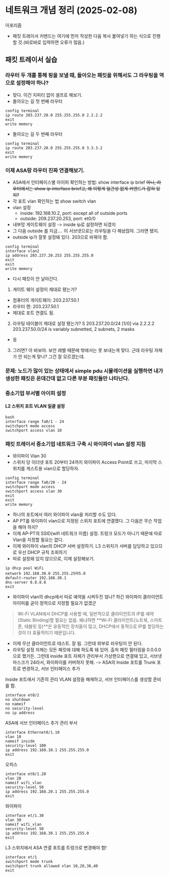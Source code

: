 # 네트워크 개념 정리 (2025-02-08)

아포리즘
- 패킷 트레이서 커멘드는 여기에 먼저 작성한 다음 복사 붙여넣기 하는 식으로 진행할 것.(바로바로 입력하면 오류가 많음.)

## 패킷 트레이서 실습
### 라우터 두 개를 통해 핑을 보낼 때, 돌아오는 패킷을 위해서도 그 라우팅을 역으로 설정해야 하나?
- 맞다. 이건 지피티 없이 셀프로 해보기.
- 돌아오는 길 첫 번째 라우터
```
config terminal
ip route 203.237.20.0 255.255.255.0 2.2.2.2
exit
write memory
```
- 돌아오는 길 두 번째 라우터
```
config terminal
ip route 203.237.20.0 255.255.255.0 3.3.3.2
exit
write memory
```

### 이제 ASA랑 라우터 진짜 연결해보기.
- ASA에서 인터페이스별 아이피 확인하는 방법: 
show interface ip brief
~~아니, 라우터에서는 show ip interface brief고, 왜 이렇게 일관성 없게 커맨드가 잡혀 있지?~~
- 각 포트 vlan 확인하는 법
show switch vlan
- vlan 설정
    - inside: 192.168.10.2, port: except all of outside ports
    - outside: 209.237.20.253, port: et0/0
- 내부망 게이트웨이 설정 -> inside ip로 설정하면 되겠지 
- 그 다음 outside 를 지금.... 이 서브넷으로는 라우팅을 다 해놨잖아. 그러면 됐지.
- outside ip가 잘못 설정돼 있다. 203으로 바꿔야 함.
```
config terminal
interface vlan2
ip address 203.237.20.253 255.255.255.0
exit
exit
write memory
```
- 다시 패킷이 안 날아간다. 
1. 게이트 웨이 설정이 제대로 됐는가?
- 컴퓨터의 게이트웨이: 203.237.50.1
- 라우터 랜:  203.237.50.1
- 제대로 포트 연결도 됨.
2. 라우팅 테이블이 제대로 설정 됐는가?
S    203.237.20.0/24 [1/0] via 2.2.2.2
     203.237.50.0/24 is variably subnetted, 2 subnets, 2 masks
- 응
3. 그러면? 아 바보야. 보안 레벨 때문에 밖에서는 못 보내는게 맞다. 근데 라우팅 자체가 안 되는게 맞나? 그건 잘 모르겠는데. 

### 문제: 노드가 많이 있는 상태에서 simple pdu 시뮬레이션을 실행하면 내가 생성한 패킷은 온데간데 없고 다른 부분 패킷들만 나타난다. 

### 중소기업 부서별 아이피 설정

#### L2 스위치 포트 VLAN 일괄 설정
```
bash
interface range fa0/1 - 24
switchport mode access
switchport access vlan 10
```

### 패킷 트레이서 중소기업 네트워크 구축 시 와이파이 vlan 설정 지침
- 와이파이 Vlan 30
- 스위치 당 이더넷 포트 20부터 24까지 와이파이 Access Point로 쓰고, 마지막 스위치를 게스트용 vlan으로 할당하자.
```
config terminal
interface range fa0/20 - 24
switchport mode access
switchport access vlan 30
exit
exit
write memory
```
- 하나의 포트에서 여러 와이파이 vlan을 처리할 수도 있다. 
- AP PT를 와이파이 vlan으로 지정된 스위치 포트에 연결했다. 그 다음은 무슨 작업을 해야 하지?
- 이제 AP-PT의 SSID(wifi 네트워크 이름) 설정. 트렁크 모드가 아니기 때문에 따로 Vlan을 지정할 필요는 없다.
- 이제 와이파이 vlan의 DHCP 서버 설정하기. L3 스위치가 서버를 담당하고 있으므로 우선 DHCP 규칙 조회하기
- 따로 설정돼 있지 않으므로, 이제 설정해보기. 
```
ip dhcp pool WiFi
network 192.168.30.0 255.255.25마5.0
default-router 192.168.30.1
dns-server 8.8.8.8
exit
```
- 와이파이 vlan의 dhcp에서 따로 예약을 시켜두진 않나? 하긴 와이파이 클라이언트 아이피를 굳이 정적으로 지정할 필요가 없겠군
> Wi-Fi VLAN에서 DHCP를 사용할 때, 일반적으로 클라이언트의 IP를 예약(Static Binding)할 필요는 없음.
왜냐하면 **Wi-Fi 클라이언트(노트북, 스마트폰, 태블릿 등)**은 유동적인 장치들이 많고, DHCP에서 동적으로 IP를 할당하는 것이 더 효율적이기 때문입니다.

- 이제 무선 클라이언트로 테스트. 잘 됨. 그런데 외부로 라우팅이 안 된다. 
- 라우팅 설정 자체는 모든 패킷에 대해 하도록 돼 있어. 출처 패킷 필터링을 0.0.0.0으로 했거든. 그런데 inside 포트 자체가 관리부서 가상랜으로 연결돼 있고, 서브넷 마스크가 24라서, 와이파이를 커버하지 못해.
-> ASA의 Inside 포트를 Trunk 포트로 변경하고, 서브 인터페이스 추가

Inside 포트에서 기존의 관리 VLAN 설정을 해제하고, 서브 인터페이스를 생성할 준비를 함.
```
interface et0/2
no shutdown
no nameif
no security-level
no ip address
```
ASA에 서브 인터페이스 추가
관리 부서
```
interface Ethernet0/1.10
vlan 10
nameif inside
security-level 100
ip address 192.168.10.1 255.255.255.0
exit
```
오피스
```
interface et0/1.20
vlan 20
nameif wifi_vlan
security-level 50
ip address 192.168.20.1 255.255.255.0
exit
```
와이파이
```
interface et/1.30
vlan 30
nameif wifi_vlan
security-level 50
ip address 192.168.30.1 255.255.255.0
exit
```
L3 스위치에서 ASA 연결 포트를 트렁크로 변경해야 함!
```
interface et/1
switchport mode trunk
switchport trunk allowed vlan 10,20,30,40
exit
```